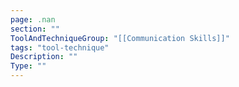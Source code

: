 ```yaml
---
page: .nan
section: ""
ToolAndTechniqueGroup: "[[Communication Skills]]"
tags: "tool-technique"
Description: ""
Type: ""
---
```


